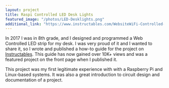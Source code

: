 ```yaml
---
layout: project
title: Raspi Controlled LED Desk Lights
featured_image: "/photos/LED-Desklights.png"
additional_link: "https://www.instructables.com/WebsiteWiFi-Controlled-LED-Strip-With-Raspberry-Pi/"
---
```

In 2017 I was in 8th grade, and I designed and programmed a Web Controlled LED strip for my desk. I was very proud of it and I wanted to share it, so I wrote and published a how-to guide for the project on [Instructables](instructables.com). This guide has now gained over 10K+ views and was a featured project on the front page when I published it.

This project was my first legitimate experience with with a Raspberry Pi and Linux-based systems. It was also a great introduction to circuit design and documentation of a project.
